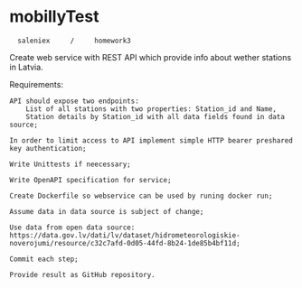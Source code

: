 # mobillyTest
      saleniex     /     homework3
Create web service with REST API which provide info about wether stations in Latvia.

Requirements:

    API should expose two endpoints:
        List of all stations with two properties: Station_id and Name,
        Station details by Station_id with all data fields found in data source;

    In order to limit access to API implement simple HTTP bearer preshared key authentication;

    Write Unittests if neecessary;

    Write OpenAPI specification for service;

    Create Dockerfile so webservice can be used by runing docker run;

    Assume data in data source is subject of change;

    Use data from open data source: https://data.gov.lv/dati/lv/dataset/hidrometeorologiskie-noverojumi/resource/c32c7afd-0d05-44fd-8b24-1de85b4bf11d;

    Commit each step;

    Provide result as GitHub repository.
